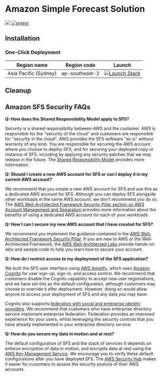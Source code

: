 # Amazon Simple Forecast Solution

![](https://img.shields.io/badge/license-MIT--0-green)
[![pytest](https://github.com/aws-samples/simple-forecast-solution/actions/workflows/run-pytest.yml/badge.svg?branch=main)](https://github.com/aws-samples/simple-forecast-solution/actions/workflows/run-pytest.yml)

## Installation

### One-Click Deployment

Region name | Region code | Launch
--- | --- | ---
Asia Pacific (Sydney) | ap-southeast-2 | [![Launch Stack](https://cdn.rawgit.com/buildkite/cloudformation-launch-stack-button-svg/master/launch-stack.svg)](https://ap-southeast-2.console.aws.amazon.com/cloudformation/home?region=ap-southeast-2#/stacks/quickcreate?templateUrl=https%3A%2F%2Fsimple-forecast-solution.s3-ap-southeast-2.amazonaws.com%2Ftemplate.yaml&stackName=sfs-installation-stack)

## Cleanup

## Amazon SFS Security FAQs
**Q: How does the Shared Responsibility Model apply to SFS?**

Security is a shared responsibility between AWS and the customer. AWS is responsible for the "security of the cloud" and
customers are responsible for "security in the cloud". AWS provides the SFS software "as is" without warranty of any
kind. You are responsible for securing the AWS account where you choose to deploy SFS, and for securing your deployed
copy or instance of SFS, including by applying any security patches that we may release in the future. The
[Shared Responsibility Model](https://aws.amazon.com/compliance/shared-responsibility-model/) provides more information.

**Q: Should I create a new AWS account for SFS or can I deploy it in my current AWS account?**

We recommend that you create a new AWS account for SFS and use this as a dedicated AWS account for SFS. Although you
can deploy SFS alongside other workloads in the same AWS account, we don't recommend you do so. The
[AWS Well-Architected Framework Security Pillar section on AWS Account Management and Separation](https://docs.aws.amazon.com/wellarchitected/latest/security-pillar/aws-account-management-and-separation.html)
provides more information about the benefits of using a dedicated AWS account for each of your workloads.

**Q: How I can I secure my new AWS account that I have created for SFS?**

We recommend you implement the guidance contained in the [AWS Well-Architected Framework Security Pillar](https://docs.aws.amazon.com/wellarchitected/latest/security-pillar/welcome.html).
If you are new to AWS or the Well-Architected Framework, the [AWS Well-Architected Labs](https://wellarchitectedlabs.com/)
provide hands-on labs and sample code to help you learn how to secure your account.

**Q: How do I restrict access to my deployment of the SFS application?**

We built the SFS user interface using [AWS Amplify](https://aws.amazon.com/amplify/), which uses
[Amazon Cognito](https://aws.amazon.com/cognito/) for user sign-up, sign-in, and access control. We recommend that customers
disable the Cognito capability to accept new user registrations, and we have set this as the default configuration, although
customers may choose to override it after deployment. However, doing so would allow anyone to access your deployment of
SFS and any data you may have.

Cognito also supports [federation with social and enterprise identity providers](https://docs.aws.amazon.com/cognito/latest/developerguide/cognito-user-pools-identity-federation.html).
We recommend that customers who have enterprise directory service implement enterprise federation. Federation provides an
improved experience for your users, whilst leveraging the security controls that you have already implemented in your
enterprise directory service.

**Q: How do you secure my data in motion and at rest?**

The default configuration of SFS and the stack of services it depends on enforce encryption of data in motion, and encrypts
data at rest using the [AWS Key Management Service](https://aws.amazon.com/kms/). We encourage you to verify these default
configurations after you have deployed SFS. The [AWS Security Hub](https://aws.amazon.com/security-hub/) makes it easier
for customers to assess the security posture of their AWS accounts.
